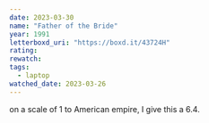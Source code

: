 ```yaml
---
date: 2023-03-30
name: "Father of the Bride"
year: 1991
letterboxd_uri: "https://boxd.it/43724H"
rating: 
rewatch: 
tags:
  - laptop
watched_date: 2023-03-26
---
```


on a scale of 1 to American empire, I give this a 6.4.
